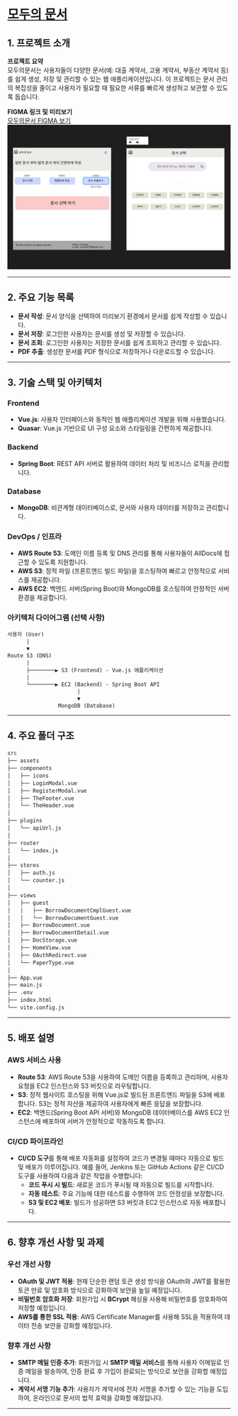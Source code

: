 # [모두의 문서](https://findalldocs.com/)

## 1. 프로젝트 소개
**프로젝트 요약**  
모두의문서는 사용자들이 다양한 문서(예: 대출 계약서, 고용 계약서, 부동산 계약서 등)를 쉽게 생성, 저장 및 관리할 수 있는 웹 애플리케이션입니다. 이 프로젝트는 문서 관리의 복잡성을 줄이고 사용자가 필요할 때 필요한 서류를 빠르게 생성하고 보관할 수 있도록 돕습니다.

**FIGMA 링크 및 미리보기**  
[모두의문서 FIGMA 보기](https://www.figma.com/design/LfSURIapN7wPURtKt3GV6d/%EB%AA%A8%EB%91%90%EC%9D%98%EB%AC%B8%EC%84%9C?node-id=0-1&t=9lQOcW9HK9zy0i0Y-1)
![프로젝트 미리보기](vue-project/src/assets/figma-image.png)

---

## 2. 주요 기능 목록
- **문서 작성**: 문서 양식을 선택하여 미리보기 환경에서 문서를 쉽게 작성할 수 있습니다.
- **문서 저장**: 로그인한 사용자는 문서를 생성 및 저장할 수 있습니다.
- **문서 조회**: 로그인한 사용자는 저장한 문서를 쉽게 조회하고 관리할 수 있습니다.
- **PDF 추출**: 생성한 문서를 PDF 형식으로 저장하거나 다운로드할 수 있습니다.

---

## 3. 기술 스택 및 아키텍처

### Frontend
- **Vue.js**: 사용자 인터페이스와 동적인 웹 애플리케이션 개발을 위해 사용했습니다.
- **Quasar**: Vue.js 기반으로 UI 구성 요소와 스타일링을 간편하게 제공합니다.

### Backend
- **Spring Boot**: REST API 서버로 활용하여 데이터 처리 및 비즈니스 로직을 관리합니다.

### Database
- **MongoDB**: 비관계형 데이터베이스로, 문서와 사용자 데이터를 저장하고 관리합니다.

### DevOps / 인프라
- **AWS Route 53**: 도메인 이름 등록 및 DNS 관리를 통해 사용자들이 AllDocs에 접근할 수 있도록 지원합니다.
- **AWS S3**: 정적 파일 (프론트엔드 빌드 파일)을 호스팅하여 빠르고 안정적으로 서비스를 제공합니다.
- **AWS EC2**: 백엔드 서버(Spring Boot)와 MongoDB를 호스팅하여 안정적인 서버 환경을 제공합니다.

### 아키텍처 다이어그램 (선택 사항)
```plaintext
사용자 (User) 
      |
      ▼
Route 53 (DNS)
      |
      ├────────▶ S3 (Frontend) - Vue.js 애플리케이션
      |
      └────────▶ EC2 (Backend) - Spring Boot API
                      |
                      ▼
                MongoDB (Database)
```

---

## 4. 주요 폴더 구조
```bash
src
├── assets
├── components
│   ├── icons
│   ├── LoginModal.vue
│   ├── RegisterModal.vue
│   ├── TheFooter.vue
│   └── TheHeader.vue
│
├── plugins
│   └── apiUrl.js
│
├── router
│   └── index.js
│
├── stores
│   ├── auth.js
│   └── counter.js
│
├── views
│   ├── guest
│   │   ├── BorrowDocumentCmplGuest.vue
│   │   └── BorrowDocumentGuest.vue
│   ├── BorrowDocument.vue
│   ├── BorrowDocumentDetail.vue
│   ├── DocStorage.vue
│   ├── HomeView.vue
│   ├── OAuthRedirect.vue
│   └── PaperType.vue
│
├── App.vue
├── main.js
├── .env
├── index.html
└── vite.config.js

```

---

## 5. 배포 설명

### AWS 서비스 사용
- **Route 53**: AWS Route 53을 사용하여 도메인 이름을 등록하고 관리하며, 사용자 요청을 EC2 인스턴스와 S3 버킷으로 라우팅합니다.
- **S3**: 정적 웹사이트 호스팅을 위해 Vue.js로 빌드된 프론트엔드 파일을 S3에 배포합니다. S3는 정적 자산을 제공하여 사용자에게 빠른 응답을 보장합니다.
- **EC2**: 백엔드(Spring Boot API 서버)와 MongoDB 데이터베이스를 AWS EC2 인스턴스에 배포하여 서버가 안정적으로 작동하도록 합니다. 

### CI/CD 파이프라인
- **CI/CD 도구**를 통해 배포 자동화를 설정하여 코드가 변경될 때마다 자동으로 빌드 및 배포가 이루어집니다. 예를 들어, Jenkins 또는 GitHub Actions 같은 CI/CD 도구를 사용하여 다음과 같은 작업을 수행합니다:
  - **코드 푸시 시 빌드**: 새로운 코드가 푸시될 때 자동으로 빌드를 시작합니다.
  - **자동 테스트**: 주요 기능에 대한 테스트를 수행하여 코드 안정성을 보장합니다.
  - **S3 및 EC2 배포**: 빌드가 성공하면 S3 버킷과 EC2 인스턴스로 자동 배포합니다.

---

## 6. 향후 개선 사항 및 과제

### 우선 개선 사항
- **OAuth 및 JWT 적용**: 현재 단순한 랜덤 토큰 생성 방식을 OAuth와 JWT를 활용한 토큰 만료 및 암호화 방식으로 강화하여 보안을 높일 예정입니다.
- **비밀번호 암호화 저장**: 회원가입 시 **BCrypt** 해싱을 사용해 비밀번호를 암호화하여 저장할 예정입니다.
- **AWS를 통한 SSL 적용**: AWS Certificate Manager를 사용해 SSL을 적용하여 데이터 전송 보안을 강화할 예정입니다.

### 향후 개선 사항
- **SMTP 메일 인증 추가**: 회원가입 시 **SMTP 메일 서비스**를 통해 사용자 이메일로 인증 메일을 발송하여, 인증 완료 후 가입이 완료되는 방식으로 보안을 강화할 예정입니다.
- **계약서 서명 기능 추가**: 사용자가 계약서에 전자 서명을 추가할 수 있는 기능을 도입하여, 온라인으로 문서의 법적 효력을 강화할 예정입니다.

---
